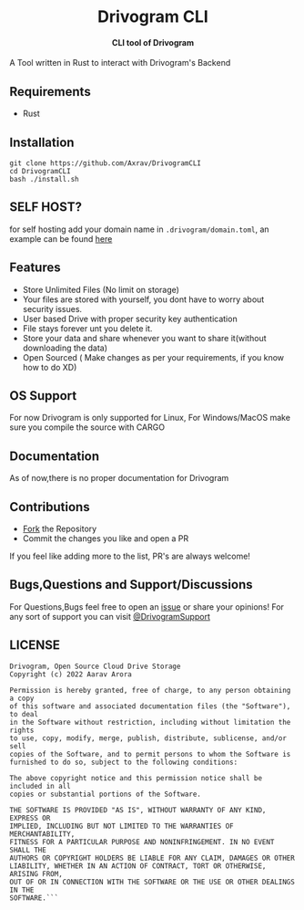 <h1 align= center>Drivogram CLI</h1>
<h4 align = center> CLI tool of Drivogram</h4>


A Tool written in Rust to interact with Drivogram's Backend

## Requirements
- Rust


## Installation
```console
git clone https://github.com/Axrav/DrivogramCLI
cd DrivogramCLI
bash ./install.sh
```
## SELF HOST?
for self hosting add your domain name in ```.drivogram/domain.toml```, an example can be found [here](domain.toml)

## Features
- Store Unlimited Files (No limit on storage)
- Your files are stored with yourself, you dont have to worry about security issues.
- User based Drive with proper security key authentication
- File stays forever unt you delete it.
- Store your data and share whenever you want to share it(without downloading the data)
- Open Sourced ( Make changes as per your requirements, if you know how to do XD)


## OS Support
For now Drivogram is only supported for Linux, For Windows/MacOS make sure you compile the source with CARGO

## Documentation
As of now,there is no proper documentation for Drivogram

## Contributions
- [Fork](https://github.com/Axrav/DrivogramCLI/fork) the Repository
- Commit the changes you like and open a PR



If you feel like adding more to the list, PR's are always welcome!

## Bugs,Questions and Support/Discussions
For Questions,Bugs feel free to open an [issue](https://github.com/Axrav/DrivogramCLI/issues?q=is%3Aissue+is%3Aopen+sort%3Aupdated-desc) or share your opinions!
For any sort of support you can visit [@DrivogramSupport](https://t.me/DrivogramSupport) 



## LICENSE
```MIT License
Drivogram, Open Source Cloud Drive Storage 
Copyright (c) 2022 Aarav Arora

Permission is hereby granted, free of charge, to any person obtaining a copy
of this software and associated documentation files (the "Software"), to deal
in the Software without restriction, including without limitation the rights
to use, copy, modify, merge, publish, distribute, sublicense, and/or sell
copies of the Software, and to permit persons to whom the Software is
furnished to do so, subject to the following conditions:

The above copyright notice and this permission notice shall be included in all
copies or substantial portions of the Software.

THE SOFTWARE IS PROVIDED "AS IS", WITHOUT WARRANTY OF ANY KIND, EXPRESS OR
IMPLIED, INCLUDING BUT NOT LIMITED TO THE WARRANTIES OF MERCHANTABILITY,
FITNESS FOR A PARTICULAR PURPOSE AND NONINFRINGEMENT. IN NO EVENT SHALL THE
AUTHORS OR COPYRIGHT HOLDERS BE LIABLE FOR ANY CLAIM, DAMAGES OR OTHER
LIABILITY, WHETHER IN AN ACTION OF CONTRACT, TORT OR OTHERWISE, ARISING FROM,
OUT OF OR IN CONNECTION WITH THE SOFTWARE OR THE USE OR OTHER DEALINGS IN THE
SOFTWARE.```

